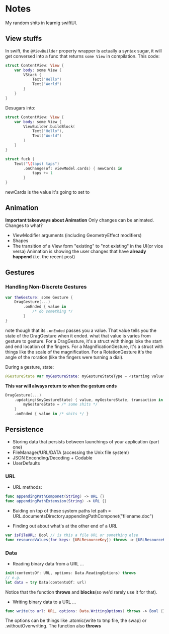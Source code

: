 # Notes
My random shits in learnig swiftUI.

## View stuffs

In swift, the `@ViewBuilder` property wrapper is actually a syntax sugar, it will get conversed into a func that returns `some View` in compilation.
This code:
```swift
struct ContentView: View {
    var body: some View {
        VStack {
            Text("Hello")
            Text("World")
        }
    }
}
```

Desugars into:
```swift
struct ContentView: View {
    var body: some View {
        ViewBuilder.buildBlock(
            Text("Hello"),
            Text("World")
        )
    }
}
```

```swift
struct fuck {
    Text("\(taps) taps")
        .onChange(of: viewModel.cards) { newCards in
            taps += 1
        }
}
```
newCards is the value it's going to set to

## Animation
**Important takeaways about Animation**
Only changes can be animated. Changes to what?
+ ViewModifier arguments (including GeometryEffect modifiers)
+ Shapes
+ The transition of a View form "existing" to "not existing" in the UI(or vice versa)
Animation is showing the user changes that have **already happend** (i.e. the recent post)

## Gestures
### Handling Non-Discrete Gestures
```swift
var theGesture: some Gesture {
    DragGesture(...)
        .onEnded { value in 
            /* do something */
        }
}
```
note though that its `.onEnded` passes you a value.
That value tells you the state of the DragGesture when it ended.
what that value is varies from gesture to gesture.
For a DragGesture, it's a struct with things loke the start and end location of the fingers.
For a MagnificationGesture, it's a struct with things like the scale of the magnification.
For a RotationGesture it's the angle of the roration (like the fingers were turning a dial).

During a gesture, state:
```swift
@GestureState var myGestureState: myGestureStateType = <starting value>
```
**This var will always return to <starting value> when the gesture ends**
```swift
DragGesture(...)
    .updating($myGestureState) { value, myGestureState, transaction in
        myGestureState = /* some shits */
    }
    .onEnded { value in /* shits */ }
```

## Persistence
+ Storing data that persists between launchings of your application (part one)
+ FileManager/URL/DATA (accessing the Unix file system)
+ JSON Enconding/Decoding + Codable
+ UserDefaults

### URL
+ URL methods:
```swift
func appendingPathComponet(String) -> URL {}
func appendingPathExtension(String) -> URL {}
```

+ Buiding on top of these system paths
let path = URL.documentsDirectory.appendingPathComponet("filename.doc")

+ Finding out about what's at the other end of a URL
```swift
var isFileURL: Bool // is this a file URL or something else
func resourceValues(for keys: [URLResourceKey]) throws -> [URLResourceKey:Any]?
```

### Data
+ Reading binary data from a URL ...
```swift
init(contentsOf: URL, options: Data.ReadingOptions) throws
// e.g. 
let data = try Data(contentsOf: url)
```
Notice that the function **throws** and **blocks**(so we'd rarely use it for that).

+ Writing binary data to a URL ...
```swift
func write(to url: URL, options: Data.WritingOptions) throws -> Bool {}
```
The options can be things like .atomic(write to tmp file, the swap) or .withoutOverwriting.
The function also **throws**
